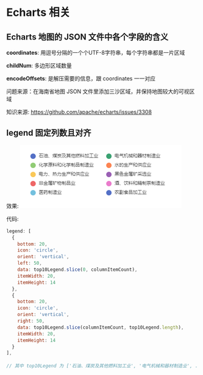 # Echarts 相关

## Echarts 地图的 JSON 文件中各个字段的含义
**coordinates**: 用逗号分隔的一个个UTF-8字符串，每个字符串都是一片区域

**childNum**: 多边形区域数量

**encodeOffsets**: 是解压需要的信息，跟 coordinates 一一对应

问题来源：在海南省地图 JSON 文件里添加三沙区域，并保持地图较大的可视区域

知识来源:  https://github.com/apache/echarts/issues/3308

## legend 固定列数且对齐

效果:
![image](./imgs/10.png)

代码:
```js
legend: [
  {
    bottom: 20,
    icon: 'circle',
    orient: 'vertical',
    left: 50,
    data: top10Legend.slice(0, columnItemCount),
    itemWidth: 20,
    itemHeight: 14
  },
  {
    bottom: 20,
    icon: 'circle',
    orient: 'vertical',
    right: 50,
    data: top10Legend.slice(columnItemCount, top10Legend.length),
    itemWidth: 20,
    itemHeight: 14
  }
],

// 其中 top10Legend 为 ['石油、煤炭及其他燃料加工业', '电气机械和器材制造业', ...], columnItemCount 为 Math.floor(top10Legend.length / 2)
